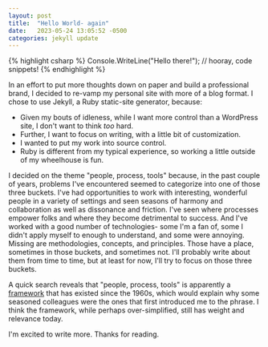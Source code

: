 ```yaml
---
layout: post
title:  "Hello World- again"
date:   2023-05-24 13:05:52 -0500
categories: jekyll update
---
```


{% highlight csharp %}
Console.WriteLine("Hello there!");
// hooray, code snippets!
{% endhighlight %}

In an effort to put more thoughts down on paper and build a professional brand, I decided to re-vamp my personal site with more of a blog format. I chose to use Jekyll, a Ruby static-site generator, because:

* Given my bouts of idleness, while I want more control than a WordPress site, I don't want to think _too_ hard.
* Further, I want to focus on writing, with a little bit of customization. 
* I wanted to put my work into source control.
* Ruby is different from my typical experience, so working a little outside of my wheelhouse is fun. 

I decided on the theme "people, process, tools" because, in the past couple of years, problems I've encountered seemed to categorize into one of those three buckets. I've had opportunities to work with interesting, wonderful people in a variety of settings and seen seasons of harmony and collaboration as well as dissonance and friction. I've seen where processes empower folks and where they become detrimental to success. And I've worked with a good number of technologies- some I'm a fan of, some I didn't apply myself to enough to understand, and some were annoying. Missing are methodologies, concepts, and principles. Those have a place, sometimes in those buckets, and sometimes not. I'll probably write about them from time to time, but at least for now, I'll try to focus on those three buckets.

A quick search reveals that "people, process, tools" is apparently a [framework][PPT-Framework] that has existed since the 1960s, which would explain why some seasoned colleagues were the ones that first introduced me to the phrase. I think the framework, while perhaps over-simplified, still has weight and relevance today. 

I'm excited to write more. Thanks for reading.

[PPT-Framework]: [https://www.forbes.com/sites/forbestechcouncil/2022/12/29/is-the-60-year-old-people-process-technology-framework-still-useful/]
